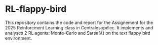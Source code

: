 # RL-flappy-bird
This repository contains the code and report for the Assignement for the 2025 Reinforcment Learning class in Centralesupélec.
It implements and analyses 2 RL agents: Monte-Carlo and Sarsa($\lambda$) on the text flappy bird environment.